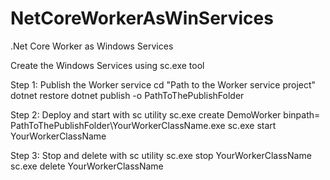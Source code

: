 # NetCoreWorkerAsWinServices
.Net Core Worker as Windows Services

Create the Windows Services using sc.exe tool

Step 1: Publish the Worker service
cd "Path to the Worker service project"
dotnet restore
dotnet publish -o PathToThePublishFolder

Step 2: Deploy and start with sc utility
sc.exe create DemoWorker binpath= PathToThePublishFolder\YourWorkerClassName.exe
sc.exe start YourWorkerClassName

Step 3: Stop and delete with sc utility
sc.exe stop YourWorkerClassName 
sc.exe delete YourWorkerClassName 
